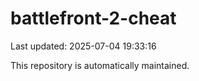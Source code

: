 # battlefront-2-cheat

Last updated: 2025-07-04 19:33:16

This repository is automatically maintained.
